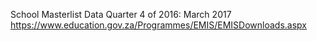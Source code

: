 School Masterlist Data
Quarter 4 of 2016: March 2017
https://www.education.gov.za/Programmes/EMIS/EMISDownloads.aspx
